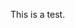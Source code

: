 This is a test.

<script>
var mytest={en : "this is english", pt : "isto é português"};
document.write(mytest[en]);
document.write(mytest[pt]);
</script>
